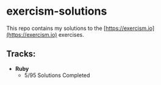 # exercism-solutions

This repo contains my solutions to the [https://exercism.io](https://exercism.io) exercises.

## Tracks:
* **Ruby**
  * 5/95 Solutions Completed
